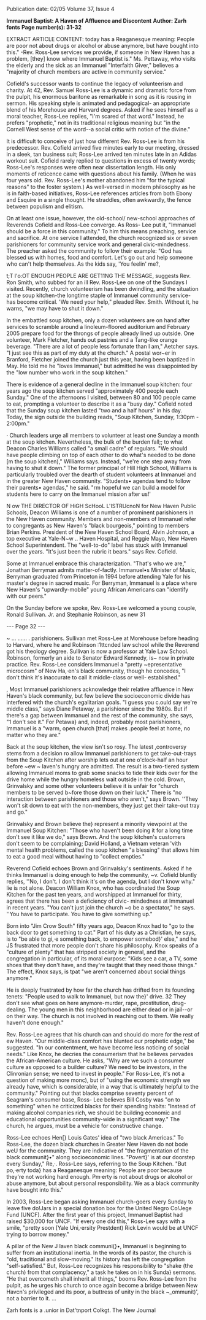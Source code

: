 Publication date: 02/05
Volume 37, Issue 4

**Immanuel Baptist: A Haven of Affluence and Discontent**
**Author: Zarh fonts**
**Page number(s): 31-32**

EXTRACT ARTICLE CONTENT:
today has a Reaganesque meaning: People are poor 
not about drugs or alcohol or abuse anymore, but 
have bought into this." -Rev. Ross-Lee 
services we provide, if someone in New Haven has a problem, [they] 
know where Immanuel Baptist is." Ms. Pettaway, who visits the elderly 
and the sick as an Immanuel "Interfaith Giver," believes a "majority of 
church members are active in community service." 

Cofield's successor wants to continue the legacy of volunteerism 
and charity. At 42, Rev. Samuel Ross-Lee is a dynamic and dramatic 
force from the pulpit, his enormous baritone as remarkable in song as it 
is rousing in sermon. His speaking style is animated and pedagogical-
an appropriate blend of his Morehouse and Harvard degrees. Asked if 
he sees himself as a moral teacher, Ross-Lee replies, "I'm scared of that 
word." Instead, he prefers "prophetic," not in its traditional religious 
meaning but "in the Cornell West sense of the word--a social critic 
with notion of the divine." 

It is difficult to conceive of just how different Rev. Ross-Lee is from 
his predecessor. Rev. Cofield arrived five minutes early to our meeting, 
dressed in a sleek, tan business suit; Ross-Lee arrived ten minutes late in 
an Adidas workout suit. Cofield rarely replied to questions in excess of 
twenty words; Ross-Lee's responses were often near dissertation length. 
His only moments of reticence came with questions about his family. 
(When he was four years old. Rev. Ross-Lee's mother abandoned him 
"for the typical reasons" to the foster system.) As well-versed in modern 
philosophy as he is in faith-based initiatives, Ross-Lee references articles 
from both Ebony and Esquire in a single thought. He straddles, often 
awkwardly, the fence between populism and elitism. 

On at least one issue, however, the old-school/ new-school 
approaches of Reverends Cofield and Ross-Lee converge. As Ross-
Lee put it, "Immanuel should be a force in this community." To him 
this means preaching, service and sacrifice. At one service I attended, 
the church recognized six or seven parishioners for community service 
work and general civic-mindedness. The preacher asked the community 
to follow their example: "God has blessed us with homes, food and 
comfort. Let's go out and help someone who can't help themselves. As 
the kids say, 'You feelin' me?, 


t;T l'o:OT ENOUGH PEOPLE ARE GET11NG THE MESSAGE, suggests 
Rev. Ron Smith, who subbed for an ill Rev. Ross-Lee on one of 
the Sundays I visited. Recently, church volunteerism has been 
dwindling, and the situation at the soup kitchen-the longtime staple 
of Immanuel community service-has become critical. 'We need your 
help," pleaded Rev. Smith. Without it, he warns, "we may have to shut 
it down." 

In the embattled soup kitchen, only a dozen volunteers are on hand 
after services to scramble around a linoleum-floored auditorium and 
February 2005 
prepare food for the throngs of people already lined up outside. One 
volunteer, Mark Fletcher, hands out pastries and a Tang-like orange 
beverage. "There are a lot of people less fortunate than I am," Aetcher 
says. "I just see this as part of my duty at the church." A postal wor~er 
in Branford, Fletcher joined the church just this year, having been 
baptized in May. He told me he "loves Immanuel," but admitted he was 
disappointed by the "low number who work in the soup kitchen." 

There is evidence of a general decline in the Immanuel soup 
kitchen: four years ago the soup kitchen served "approximately 400 
people each Sunday." One of the afternoons I visited, between 80 and 
100 people came to eat, prompting a volunteer to describe it as a "busy 
day." Cofield noted that the Sunday soup kitchen lasted "two and a half 
hours" in his day. Today, the sign outside the building reads, "Soup 
Kitchen, Sunday, 1:30pm - 2:00pm." 

· 
Church leaders urge all members to volunteer at least one Sunday 
a month at the soup kitchen. Nevertheless, the bulk of the burden fall;; 
to what Deacon Charles Williams called "a small cadre" of regulars. 
"We should have people climbing on top of each other to do what's 
needed to be done [m the soup kitchen)," Williams says. Instead, "we're 
one step away from having to shut it down." The former principal 
of Hill High School, Williams is particularly troubled over the dearth 
of student volunteers at Immanuel and in the greater New Haven 
community. "Students• agendas tend to follow their parents• agendas," 
he said. "rm hopeful we can build a model for students here to carry 
on the Immanuel mission after us!' 

N 
ow THE DIRECTOR OF HiGH ScHooL L'ISTRUcnoN for New 
Haven Public Schools, Deacon Williams is one of a number of 
prominent parishioners in the New Haven community. Members 
and non-members of Immanuel refer to congregants as New Haven's 
"black bourgeois," pointing to members Brian Perkins. President of the 
New Haven School Board, Alvin Johnson, a top executive at Yale-N~w 
.. Haven Hospital, and Reggie Mayo, New Haven School Superintendent. 
The "well-to-do" label has stuck with Immanuel over the years. "It's 
just been the rubric it bears." says Rev. Cofield. 

Some at Immanuel embrace this characterization. "That's who we 
are," Jonathan Berryman admits matter-of-factly. Immanuel•s Minister 
of Music, Berryman graduated from Princeton in 1994 before attending 
Yale for his master's degree in sacred music. For Berryman, Immanuel 
is a place where New Haven's "upwardly-mobile" young African 
Americans can "identify with our peers." 

On the Sunday before we spoke, Rev. Ross-Lee welcomed a 
young couple, Ronald Sullivan. Jr. and Stephanie Robinson, as new 
31 

--- Page 32 ---

~ ... 
...... . 
parishioners. Sullivan met Ross-Lee at Morehouse before heading 
to Harvard, where he and Robinson :1ttcnded law school while the 
Reverend got his theology degree. Sullivan is now a professor at Yale 
Law School. Robinson, formerly an aide to Senator Edward Kennedy, 
is~ now in private practice. Rev. Ross-Lee considers Immanuel a "pretty 
~epresentative microcosm" of New Ha,·en's black community, though 
he concedes, "I don't think it's inaccurate to call it middle-class or well-
established." 

, 
Most Immanuel parishioners acknowledge their relative affluence 
in New Haven's black community, but few believe the socioeconomic 
divide has interfered with the church's egalitarian goals. "I guess you 
c.ould say we're middle class," says Diane Petaway, a parishioner since 
the 1980s. But if there's a gap between Immanuel and the rest of the 
community, she says, "1 don't see it." For Petawa} and, indeed, probably 
most parishioners, Immanuel is a "warm, open church [that] makes 
.people feel at home, no matter who they are." 

Back at the soup kitchen, the view isn't so rosy. The latest 
,controversy stems from a decision ro allow Immanuel parishioners 
to get take-out-trays from the Soup Kitchen after worship lets out at 
one o'clock-half an hour before ~ew ~ Iaven's hungry are admitted. 
The result is a two-tiered system allowing Immanuel moms to grab 
some snacks to tide their kids over for the drive home while the hungry 
homeless wait outside in the cold. Brown, Grinvalsky and some other 
volunteers believe it is unfair for "church members to be served 
b~fore those down on their luck." There is "no interaction between 
parishioners and those who aren't," says Brown. ''They won't sit down 
to eat with the non-members, they just get their take-out tray and go." 

Grinvalsky and Brown believe the} represent a minority viewpoint 
at the Immanuel Soup Kitchen: "Those who haven't been doing it for 
a long time don't see it like we do," says Brown. And the soup kitchen's 
customers don't seem to be complaining; David Holland, a Vietnam 
veteran 'vith mental health problems, called the soup kitchen "a 
blessing" that allows him to eat a good meal without having to "collect 
empties." 

Reverend Cofield echoes Brown and Grinvalsky's sentiments. 
Asked if he thinks Immanuel is doing enough to help the community, 
~v. Cofield bluntly replies, ''No, I don't. I don't think it's on the agenda, 
but I don't know why." lie is not alone. Deacon William Knox, who has 
coordinated the Soup Kitchen for the past ten years, and worshipped 
at Immanuel for thirty, agrees that there has been a deficiency of civic-
mindedness at Immanuel in recent years. "You can't just join the church 
~o be a spectator," he says. ''You have to participate. You have to give 
something up." 

Born into "Jim Crow South" fifty years ago, Deacon Knox had 
to "go to the back door to get something to cat." Part of his duty as a 
Christian, he says, is to "be able to gi,·e something back, to empower 
somebod}' else," and he JS frustrated that more people don't share his 
philosophy. Knox speaks of a "culture of plenty" that has stripped 
society in general, and the congregation in particular, of its moral 
eurpose: "Kids see a car, a TV, some shoes that they don't have, and 
they're taught that they need those things." The effect, Knox says, is 
tpat "we aren't concerned about social things anymore." 

He is deeply frustrated by how far the church has drifted from its 
founding tenets: "People used to walk to Immanuel, but now the}' drive. 
32 
They don't see what goes on here anymore-murder, rape, prostitution, 
drug-dealing. The young men in this neighborhood are either dead or 
in jail--or on their way. The church is not involved in reaching out to 
them. We really haven't done enough." 

Rev. Ross-Lee agrees that his church can and should do more for 
the rest of 
ew Haven. "Our middle-class comfort has blunted our 
prophetic edge," be suggested. "In our contentment, we have become 
less noticing of social needs." Like Knox, he decries the consumerism 
that he believes pervades the African-American culture. He asks, "Why 
are we such a consumer culture as opposed to a builder culture? We 
need to be investors, in the Clinronian sense; we need to invest in 
people." For Ross-Lee, it's not a question of making more monc), but 
of "using the economic strength we already have, which is considerable, 
in a way that is ultimately helpful to the community." Pointing out that 
blacks comprise seventy percent of Seagram's consumer base, Ross-
Lee believes Bill Cosby was "on to something" when he criticized 
blacks for their spending habits: "Instead of making alcohol companies 
rich, we should be building economic and educational opportunities 
community-wide in a significant way." The church, he argues, must be a 
vehicle for constructive change. 

Ross-Lee echoes Hen[} Louis Gates' idea of "two black Americas." 
To Ross-Lee, the dozen black churches in Greater New Haven do not 
bode weU for the community. They are indicative of "the fragmentation 
of the black communit}•" along socioeconomic lines. "Povert}' is at 
our doorstep every Sunday," Re,·. Ross-Lee says, referring to the Soup 
Kitchen. "But po,·erty toda} has a Reaganesque meaning: People are 
poor because they're not working hard enough. Pm·erty is not about 
drugs or alcohol or abuse anymore, but about personal responsibility. 
We as a black community have bought into this." 

In 2003, Ross-Lee began asking Immanuel church-goers every 
Sunday to leave five do!Jars in a special donation box for the United 
Negro Co!Jege Fund (UNCF). After the first year of this project, 
Immanuel Baptist had raised $30,000 for UNCF. "If every one did this," 
Ross-Lee says with a smile, "pretty soon [Yale Uni,·ersity Prestdent) 
Rick Levin would be at UNCF trying to borrow money." 

A pillar of the New J Iaven black communi(}•, Immanuel is 
beginning to suffer from an institutional inertia. In the words of its 
pastor, the church is "old, traditional and slow-moving." Its history 
has left the congregation "self-satisfied." But, Ross-Lee recognizes 
his responsibility to "shake (the church) from that complacency," 
a task he takes on in his Sunda} sermons. "He that overcometh 
shall inherit all things," booms Rev. Ross-Lee from the pulpit, as he 
urges his church to once again become a bridge between New Havcn's 
privileged and its poor, a buttress of unity in the black ~_ommunit)', not 
a barrier to it. ... 

Zarh fonts is a .unior in Dat'tnport Colkgt. 
The New Journal